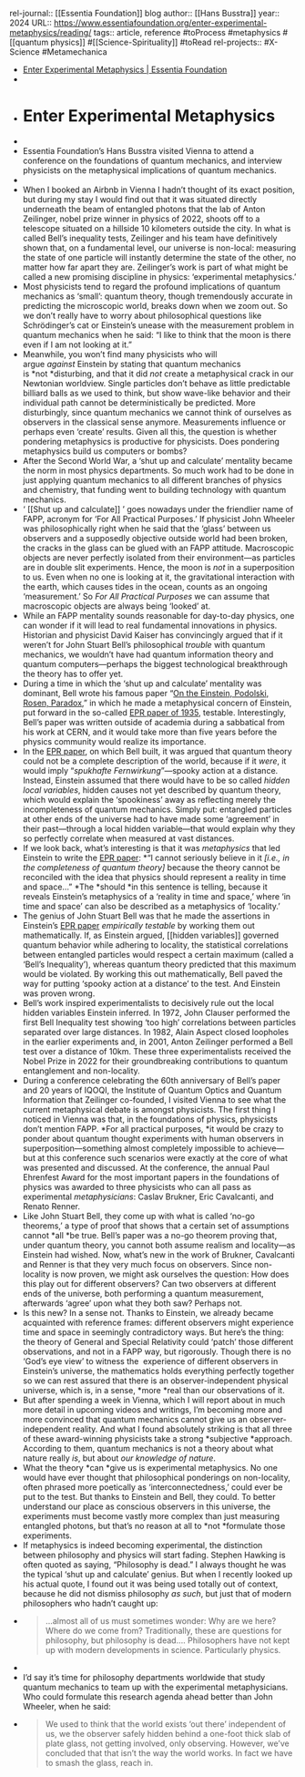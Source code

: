 rel-journal:: [[Essentia Foundation]] blog
author:: [[Hans Busstra]]
year:: 2024
URL:: https://www.essentiafoundation.org/enter-experimental-metaphysics/reading/
tags:: article, reference #toProcess #metaphysics #[[quantum physics]] #[[Science-Spirituality]] #toRead
rel-projects:: #X-Science #Metamechanica


- [Enter Experimental Metaphysics | Essentia Foundation](https://www.essentiafoundation.org/enter-experimental-metaphysics/reading/)
-
- # Enter Experimental Metaphysics
-
- Essentia Foundation’s Hans Busstra visited Vienna to attend a conference on the foundations of quantum mechanics, and interview physicists on the metaphysical implications of quantum mechanics.
-
- When I booked an Airbnb in Vienna I hadn’t thought of its exact position, but during my stay I would find out that it was situated directly underneath the beam of entangled photons that the lab of Anton Zeilinger, nobel prize winner in physics of 2022, shoots off to a telescope situated on a hillside 10 kilometers outside the city. In what is called Bell’s inequality tests, Zeilinger and his team have definitively shown that, on a fundamental level, our universe is non-local: measuring the state of one particle will instantly determine the state of the other, no matter how far apart they are. Zeilinger’s work is part of what might be called a new promising discipline in physics: ‘experimental metaphysics.’
- Most physicists tend to regard the profound implications of quantum mechanics as ‘small’: quantum theory, though tremendously accurate in predicting the microscopic world, breaks down when we zoom out. So we don’t really have to worry about philosophical questions like Schrödinger’s cat or Einstein’s unease with the measurement problem in quantum mechanics when he said: “I like to think that the moon is there even if I am not looking at it.”
- Meanwhile, you won’t find many physicists who will argue *against* Einstein by stating that quantum mechanics is *not *disturbing, and that it did *not* create a metaphysical crack in our Newtonian worldview. Single particles don’t behave as little predictable billiard balls as we used to think, but show wave-like behavior and their individual path cannot be deterministically be predicted. More disturbingly, since quantum mechanics we cannot think of ourselves as observers in the classical sense anymore. Measurements influence or perhaps even ‘create’ results. Given all this, the question is whether pondering metaphysics is productive for physicists. Does pondering metaphysics build us computers or bombs?
- After the Second World War, a ‘shut up and calculate’ mentality became the norm in most physics departments. So much work had to be done in just applying quantum mechanics to all different branches of physics and chemistry, that funding went to building technology with quantum mechanics.
- ‘ [[Shut up and calculate]] ’ goes nowadays under the friendlier name of FAPP, acronym for ‘For All Practical Purposes.’ If physicist John Wheeler was philosophically right when he said that the ‘glass’ between us observers and a supposedly objective outside world had been broken, the cracks in the glass can be glued with an FAPP attitude. Macroscopic objects are never perfectly isolated from their environment—as particles are in double slit experiments. Hence, the moon is *not* in a superposition to us. Even when no one is looking at it, the gravitational interaction with the earth, which causes tides in the ocean, counts as an ongoing ‘measurement.’ So *For All Practical Purposes* we can assume that macroscopic objects are always being ‘looked’ at.
- While an FAPP mentality sounds reasonable for day-to-day physics, one can wonder if it will lead to real fundamental innovations in physics. Historian and physicist David Kaiser has convincingly argued that if it weren’t for John Stuart Bell’s philosophical *trouble* with quantum mechanics, we wouldn’t have had quantum information theory and quantum computers—perhaps the biggest technological breakthrough the theory has to offer yet.
- During a time in which the ‘shut up and calculate’ mentality was dominant, Bell wrote his famous paper “[On the Einstein, Podolski, Rosen, Paradox](https://cds.cern.ch/record/111654/files/vol1p195-200_001.pdf),” in which he made a metaphysical concern of Einstein, put forward in the so-called [EPR paper of 1935](https://plato.stanford.edu/entries/qt-epr/), testable. Interestingly, Bell’s paper was written outside of academia during a sabbatical from his work at CERN, and it would take more than five years before the physics community would realize its importance.
- In the [EPR paper](https://plato.stanford.edu/entries/qt-epr/), on which Bell built, it was argued that quantum theory could not be a complete description of the world, because if it *were*, it would imply “*spukhafte Fernwirkung*”—spooky action at a distance. Instead, Einstein assumed that there would have to be so called *hidden local variables*, hidden causes not yet described by quantum theory, which would explain the ‘spookiness’ away as reflecting merely the incompleteness of quantum mechanics. Simply put: entangled particles at other ends of the universe had to have made some ‘agreement’ in their past—through a local hidden variable—that would explain why they so perfectly correlate when measured at vast distances.
- If we look back, what’s interesting is that it was *metaphysics* that led Einstein to write the [EPR paper](https://plato.stanford.edu/entries/qt-epr/): *“I cannot seriously believe in it *[i.e., in the completeness of quantum theory]* because the theory cannot be reconciled with the idea that physics should represent a reality in time and space…” *The *should *in this sentence is telling, because it reveals Einstein’s metaphysics of a ‘reality in time and space,’ where ‘in time and space’ can also be described as a metaphysics of ‘locality.’
- The genius of John Stuart Bell was that he made the assertions in Einstein’s [EPR paper](https://plato.stanford.edu/entries/qt-epr/) *empirically testable* by working them out mathematically. If, as Einstein argued, [[hidden variables]] governed quantum behavior while adhering to locality, the statistical correlations between entangled particles would respect a certain maximum (called a ‘Bell’s Inequality’), whereas quantum theory predicted that this maximum would be violated. By working this out mathematically, Bell paved the way for putting ‘spooky action at a distance’ to the test. And Einstein was proven wrong.
- Bell’s work inspired experimentalists to decisively rule out the local hidden variables Einstein inferred. In 1972, John Clauser performed the first Bell Inequality test showing ‘too high’ correlations between particles separated over large distances. In 1982, Alain Aspect closed loopholes in the earlier experiments and, in 2001, Anton Zeilinger performed a Bell test over a distance of 10km. These three experimentalists received the Nobel Prize in 2022 for their groundbreaking contributions to quantum entanglement and non-locality.
- During a conference celebrating the 60th anniversary of Bell’s paper and 20 years of IQOQI, the Institute of Quantum Optics and Quantum Information that Zeilinger co-founded, I visited Vienna to see what the current metaphysical debate is amongst physicists. The first thing I noticed in Vienna was that, in the foundations of physics, physicists don’t mention FAPP. *For all practical purposes, *it would be crazy to ponder about quantum thought experiments with human observers in superposition—something almost completely impossible to achieve—but at this conference such scenarios were exactly at the core of what was presented and discussed. At the conference, the annual Paul Ehrenfest Award for the most important papers in the foundations of physics was awarded to three physicists who can all pass as experimental *metaphysicians*: Caslav Brukner, Eric Cavalcanti, and Renato Renner.
- Like John Stuart Bell, they come up with what is called ‘no-go theorems,’ a type of proof that shows that a certain set of assumptions cannot *all *be true. Bell’s paper was a no-go theorem proving that, under quantum theory, you cannot both assume realism and locality—as Einstein had wished. Now, what’s new in the work of Brukner, Cavalcanti and Renner is that they very much focus on observers. Since non-locality is now proven, we might ask ourselves the question: How does this play out for different observers? Can two observers at different ends of the universe, both performing a quantum measurement, afterwards ‘agree’ upon what they both saw? Perhaps not.
- Is this new? In a sense not. Thanks to Einstein, we already became acquainted with reference frames: different observers might experience time and space in seemingly contradictory ways. But here’s the thing: the theory of General and Special Relativity could ‘patch’ those different observations, and not in a FAPP way, but rigorously. Though there is no ‘God’s eye view’ to witness the  experience of different observers in Einstein’s universe, the mathematics holds everything perfectly together so we can rest assured that there is an observer-independent physical universe, which is, in a sense, *more *real than our observations of it.
- But after spending a week in Vienna, which I will report about in much more detail in upcoming videos and writings, I’m becoming more and more convinced that quantum mechanics cannot give us an observer-independent reality. And what I found absolutely striking is that all three of these award-winning physicists take a strong *subjective *approach. According to them, quantum mechanics is not a theory about what nature really *is*, but about *our knowledge of nature*.
- What the theory *can *give us is experimental metaphysics. No one would have ever thought that philosophical ponderings on non-locality, often phrased more poetically as ‘interconnectedness,’ could ever be put to the test. But thanks to Einstein and Bell, they could. To better understand our place as conscious observers in this universe, the experiments must become vastly more complex than just measuring entangled photons, but that’s no reason at all to *not *formulate those experiments.
- If metaphysics is indeed becoming experimental, the distinction between philosophy and physics will start fading. Stephen Hawking is often quoted as saying, “Philosophy is dead.” I always thought he was the typical ‘shut up and calculate’ genius. But when I recently looked up his actual quote, I found out it was being used totally out of context, because he did not dismiss philosophy *as* *such*, but just that of modern philosophers who hadn’t caught up:
- >…almost all of us must sometimes wonder: Why are we here? Where do we come from? Traditionally, these are questions for philosophy, but philosophy is dead…. Philosophers have not kept up with modern developments in science. Particularly physics.
-
- I’d say it’s time for philosophy departments worldwide that study quantum mechanics to team up with the experimental metaphysicians. Who could formulate this research agenda ahead better than John Wheeler, when he said:
- > We used to think that the world exists ‘out there’ independent of us, we the observer safely hidden behind a one-foot thick slab of plate glass, not getting involved, only observing. However, we’ve concluded that that isn’t the way the world works. In fact we have to smash the glass, reach in.
